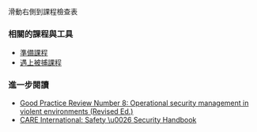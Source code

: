 [Title]: # (現在怎樣?)
[Order]: # (3)

滑動右側到課程檢查表

### 相關的課程與工具

* [準備課程](umbrella://lesson/preparation)
* [遇上被捕課程](umbrella://lesson/arrests)

### 進一步閱讀
* [Good Practice Review Number 8: Operational security management in violent environments (Revised Ed.)](www.odihpn.org/download/gpr_8_revised2pdf)
* [CARE International: Safety \u0026 Security Handbook](ngolearning.org/courses/availablecourses/CARE%20Safety%20Course/Shared%20Documents/English_CARE_International_Safety_and_Security_Handbook.pdf)
